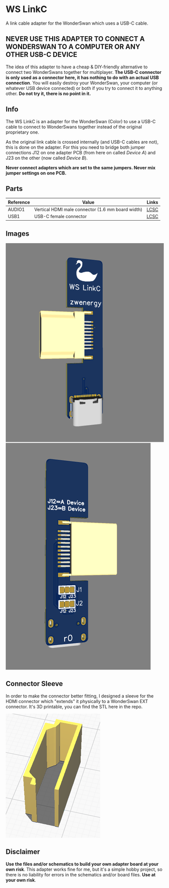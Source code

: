 # WS LinkC
A link cable adapter for the WonderSwan which uses a USB-C cable.

## NEVER USE THIS ADAPTER TO CONNECT A WONDERSWAN TO A COMPUTER OR ANY OTHER USB-C DEVICE
The idea of this adapter to have a cheap & DIY-friendly alternative to connect two WonderSwans together for multiplayer. **The USB-C connector is only used as a connector here, it has nothing to do with an actual USB connection**. You will easily destroy your WonderSwan, your computer (or whatever USB device connected) or both if you try to connect it to anything other. **Do not try it, there is no point in it.**

## Info
The WS LinkC is an adapter for the WonderSwan (Color) to use a USB-C cable to connect to WonderSwans together instead of the original proprietary one.

As the original link cable is crossed internally (and USB-C cables are not), this is done on the adapter. For this you need to bridge both jumper connections J12 on one adapter PCB (from here on called *Device A*) and J23 on the other (now called *Device B*).

**Never connect adapters which are set to the same jumpers. Never mix jumper settings on one PCB.**

## Parts
| **Reference** | **Value**| **Links**
|---------------|----------|----------|
| AUDIO1        | Vertical HDMI male connector (1.6 mm board width) |[LCSC](https://lcsc.com/product-detail/D-Sub-DVI-HDMI-Connectors_Jing-Extension-of-the-Electronic-Co-920-867A2021Y10100_C168715.html)|
| USB1 | USB-C female connector |[LCSC](https://www.lcsc.com/product-detail/USB-Connectors_SHOU-HAN-TYPE-C-16PIN-2MD-073_C2765186.html)

## Images
![WS LinkC](./images/wslinkc_front.PNG "WS LinkC")
![WS LinkC](./images/wslinkc_back.PNG "WS LinkC")


## Connector Sleeve
In order to make the connector better fitting, I designed a sleeve for the HDMI connector which "extends" it physically to a WonderSwan EXT connector. It's 3D printable, you can find the STL here in the repo.

![Connector Sleeve](./images/WS_Sleeve.png "Connector Sleeve")

## Disclaimer
**Use the files and/or schematics to build your own adapter board at your own risk**.
This adapter works fine for me, but it's a simple hobby project, so there is no liability for errors in the schematics and/or board files.
**Use at your own risk**.
